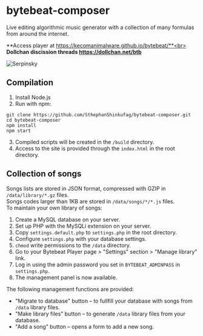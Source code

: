 # bytebeat-composer
Live editing algorithmic music generator with a collection of many formulas from around the internet.

**Access player at https://kecomanimalware.github.io/bytebeat/**<br>
**Dollchan discission threads https://dollchan.net/btb**

![Serpinsky](https://user-images.githubusercontent.com/105890603/229014766-38a7c067-55d3-4120-9ed8-2a8aeb4c1f20.png)

## Compilation

1. Install Node.js
2. Run with npm:
```
git clone https://github.com/SthephanShinkufag/bytebeat-composer.git
cd bytebeat-composer
npm install
npm start
```
3. Compiled scripts will be created in the `/build` directory.<br>
4. Access to the site is provided through the `index.html` in the root directory.

## Collection of songs

Songs lists are stored in JSON format, compressed with GZIP in `/data/library/*.gz` files.<br>
Songs codes larger than 1KB are stored in `/data/songs/*/*.js` files.<br>
To maintain your own library of songs:

1. Create a MySQL database on your server.
2. Set up PHP with the MySQLi extension on your server.
3. Copy `settings.default.php` to `settings.php` in the root directory.
4. Configure `settings.php` with your database settings.
5. `chmod` write permissions to the `/data` directory.
6. Go to your Bytebeat Player page > "Settings" section > "Manage library" link.
7. Log in using the admin password you set in `BYTEBEAT_ADMINPASS` in `settings.php`.
8. The management panel is now available.

The following management functions are provided:
- "Migrate to database" button &ndash; to fullfill your database with songs from `/data` library files.
- "Make library files" button &ndash; to generate `/data` library files from your database.
- "Add a song" button &ndash; opens a form to add a new song.
